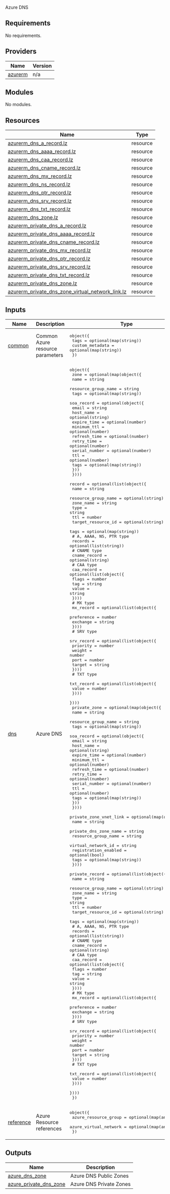 <!-- BEGIN_TF_DOCS -->

Azure DNS

## Requirements

No requirements.

## Providers

| Name | Version |
|------|---------|
| <a name="provider_azurerm"></a> [azurerm](#provider\_azurerm) | n/a |

## Modules

No modules.

## Resources

| Name | Type |
|------|------|
| [azurerm_dns_a_record.lz](https://registry.terraform.io/providers/hashicorp/azurerm/latest/docs/resources/dns_a_record) | resource |
| [azurerm_dns_aaaa_record.lz](https://registry.terraform.io/providers/hashicorp/azurerm/latest/docs/resources/dns_aaaa_record) | resource |
| [azurerm_dns_caa_record.lz](https://registry.terraform.io/providers/hashicorp/azurerm/latest/docs/resources/dns_caa_record) | resource |
| [azurerm_dns_cname_record.lz](https://registry.terraform.io/providers/hashicorp/azurerm/latest/docs/resources/dns_cname_record) | resource |
| [azurerm_dns_mx_record.lz](https://registry.terraform.io/providers/hashicorp/azurerm/latest/docs/resources/dns_mx_record) | resource |
| [azurerm_dns_ns_record.lz](https://registry.terraform.io/providers/hashicorp/azurerm/latest/docs/resources/dns_ns_record) | resource |
| [azurerm_dns_ptr_record.lz](https://registry.terraform.io/providers/hashicorp/azurerm/latest/docs/resources/dns_ptr_record) | resource |
| [azurerm_dns_srv_record.lz](https://registry.terraform.io/providers/hashicorp/azurerm/latest/docs/resources/dns_srv_record) | resource |
| [azurerm_dns_txt_record.lz](https://registry.terraform.io/providers/hashicorp/azurerm/latest/docs/resources/dns_txt_record) | resource |
| [azurerm_dns_zone.lz](https://registry.terraform.io/providers/hashicorp/azurerm/latest/docs/resources/dns_zone) | resource |
| [azurerm_private_dns_a_record.lz](https://registry.terraform.io/providers/hashicorp/azurerm/latest/docs/resources/private_dns_a_record) | resource |
| [azurerm_private_dns_aaaa_record.lz](https://registry.terraform.io/providers/hashicorp/azurerm/latest/docs/resources/private_dns_aaaa_record) | resource |
| [azurerm_private_dns_cname_record.lz](https://registry.terraform.io/providers/hashicorp/azurerm/latest/docs/resources/private_dns_cname_record) | resource |
| [azurerm_private_dns_mx_record.lz](https://registry.terraform.io/providers/hashicorp/azurerm/latest/docs/resources/private_dns_mx_record) | resource |
| [azurerm_private_dns_ptr_record.lz](https://registry.terraform.io/providers/hashicorp/azurerm/latest/docs/resources/private_dns_ptr_record) | resource |
| [azurerm_private_dns_srv_record.lz](https://registry.terraform.io/providers/hashicorp/azurerm/latest/docs/resources/private_dns_srv_record) | resource |
| [azurerm_private_dns_txt_record.lz](https://registry.terraform.io/providers/hashicorp/azurerm/latest/docs/resources/private_dns_txt_record) | resource |
| [azurerm_private_dns_zone.lz](https://registry.terraform.io/providers/hashicorp/azurerm/latest/docs/resources/private_dns_zone) | resource |
| [azurerm_private_dns_zone_virtual_network_link.lz](https://registry.terraform.io/providers/hashicorp/azurerm/latest/docs/resources/private_dns_zone_virtual_network_link) | resource |

## Inputs

| Name | Description | Type | Default | Required |
|------|-------------|------|---------|:--------:|
| <a name="input_common"></a> [common](#input\_common) | Common Azure resource parameters | <pre>object({<br>    tags            = optional(map(string))<br>    custom_metadata = optional(map(string))<br>  })</pre> | `{}` | no |
| <a name="input_dns"></a> [dns](#input\_dns) | Azure DNS | <pre>object({<br>    zone = optional(map(object({<br>      name                = string<br>      resource_group_name = string<br>      tags                = optional(map(string))<br>      soa_record = optional(object({<br>        email         = string<br>        host_name     = optional(string)<br>        expire_time   = optional(number)<br>        minimum_ttl   = optional(number)<br>        refresh_time  = optional(number)<br>        retry_time    = optional(number)<br>        serial_number = optional(number)<br>        ttl           = optional(number)<br>        tags          = optional(map(string))<br>      }))<br>    })))<br>    record = optional(list(object({<br>      name                = string<br>      resource_group_name = optional(string)<br>      zone_name           = string<br>      type                = string<br>      ttl                 = number<br>      target_resource_id  = optional(string)<br>      tags                = optional(map(string))<br>      # A, AAAA, NS, PTR type<br>      records = optional(list(string))<br>      # CNAME type<br>      cname_record = optional(string)<br>      # CAA type<br>      caa_record = optional(list(object({<br>        flags = number<br>        tag   = string<br>        value = string<br>      })))<br>      # MX type<br>      mx_record = optional(list(object({<br>        preference = number<br>        exchange   = string<br>      })))<br>      # SRV type<br>      srv_record = optional(list(object({<br>        priority = number<br>        weight   = number<br>        port     = number<br>        target   = string<br>      })))<br>      # TXT type<br>      txt_record = optional(list(object({<br>        value = number<br>      })))<br>    })))<br>    private_zone = optional(map(object({<br>      name                = string<br>      resource_group_name = string<br>      tags                = optional(map(string))<br>      soa_record = optional(object({<br>        email         = string<br>        host_name     = optional(string)<br>        expire_time   = optional(number)<br>        minimum_ttl   = optional(number)<br>        refresh_time  = optional(number)<br>        retry_time    = optional(number)<br>        serial_number = optional(number)<br>        ttl           = optional(number)<br>        tags          = optional(map(string))<br>      }))<br>    })))<br>    private_zone_vnet_link = optional(map(object({<br>      name                  = string<br>      private_dns_zone_name = string<br>      resource_group_name   = string<br>      virtual_network_id    = string<br>      registration_enabled  = optional(bool)<br>      tags                  = optional(map(string))<br>    })))<br>    private_record = optional(list(object({<br>      name                = string<br>      resource_group_name = optional(string)<br>      zone_name           = string<br>      type                = string<br>      ttl                 = number<br>      target_resource_id  = optional(string)<br>      tags                = optional(map(string))<br>      # A, AAAA, NS, PTR type<br>      records = optional(list(string))<br>      # CNAME type<br>      cname_record = optional(string)<br>      # CAA type<br>      caa_record = optional(list(object({<br>        flags = number<br>        tag   = string<br>        value = string<br>      })))<br>      # MX type<br>      mx_record = optional(list(object({<br>        preference = number<br>        exchange   = string<br>      })))<br>      # SRV type<br>      srv_record = optional(list(object({<br>        priority = number<br>        weight   = number<br>        port     = number<br>        target   = string<br>      })))<br>      # TXT type<br>      txt_record = optional(list(object({<br>        value = number<br>      })))<br>    })))<br>  })</pre> | `{}` | no |
| <a name="input_reference"></a> [reference](#input\_reference) | Azure Resource references | <pre>object({<br>    azure_resource_group  = optional(map(any))<br>    azure_virtual_network = optional(map(any))<br>  })</pre> | `{}` | no |

## Outputs

| Name | Description |
|------|-------------|
| <a name="output_azure_dns_zone"></a> [azure\_dns\_zone](#output\_azure\_dns\_zone) | Azure DNS Public Zones |
| <a name="output_azure_private_dns_zone"></a> [azure\_private\_dns\_zone](#output\_azure\_private\_dns\_zone) | Azure DNS Private Zones |
<!-- END_TF_DOCS -->